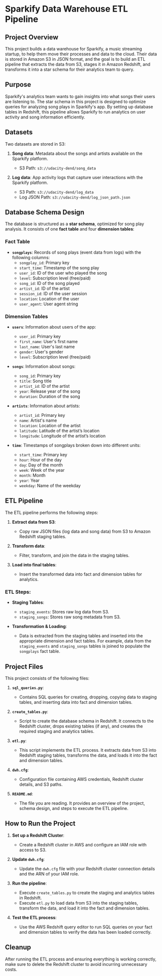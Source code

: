 # Sparkify Data Warehouse ETL Pipeline

## Project Overview

This project builds a data warehouse for Sparkify, a music streaming startup, to help them move their processes and data to the cloud. 
Their data is stored in Amazon S3 in JSON format, and the goal is to build an ETL pipeline that extracts the data from S3, stages it in Amazon Redshift, 
and transforms it into a star schema for their analytics team to query.

## Purpose

Sparkify's analytics team wants to gain insights into what songs their users are listening to. 
The star schema in this project is designed to optimize queries for analyzing song plays in Sparkify's app.
By setting up database tables in Redshift, this pipeline allows Sparkify to run analytics on user activity and song information efficiently.

## Datasets

Two datasets are stored in S3:
1. **Song data**: Metadata about the songs and artists available on the Sparkify platform.
   - S3 Path: `s3://udacity-dend/song_data`
   
2. **Log data**: App activity logs that capture user interactions with the Sparkify platform.
   - S3 Path: `s3://udacity-dend/log_data`
   - Log JSON Path: `s3://udacity-dend/log_json_path.json`

## Database Schema Design

The database is structured as a **star schema**, optimized for song play analysis. It consists of one **fact table** and four **dimension tables**:

### Fact Table
- **`songplays`**: Records of song plays (event data from logs) with the following columns:
  - `songplay_id`: Primary key
  - `start_time`: Timestamp of the song play
  - `user_id`: ID of the user who played the song
  - `level`: Subscription level (free/paid)
  - `song_id`: ID of the song played
  - `artist_id`: ID of the artist
  - `session_id`: ID of the user session
  - `location`: Location of the user
  - `user_agent`: User agent string

### Dimension Tables
- **`users`**: Information about users of the app:
  - `user_id`: Primary key
  - `first_name`: User's first name
  - `last_name`: User's last name
  - `gender`: User's gender
  - `level`: Subscription level (free/paid)
  
- **`songs`**: Information about songs:
  - `song_id`: Primary key
  - `title`: Song title
  - `artist_id`: ID of the artist
  - `year`: Release year of the song
  - `duration`: Duration of the song
  
- **`artists`**: Information about artists:
  - `artist_id`: Primary key
  - `name`: Artist's name
  - `location`: Location of the artist
  - `latitude`: Latitude of the artist’s location
  - `longitude`: Longitude of the artist’s location
  
- **`time`**: Timestamps of songplays broken down into different units:
  - `start_time`: Primary key
  - `hour`: Hour of the day
  - `day`: Day of the month
  - `week`: Week of the year
  - `month`: Month
  - `year`: Year
  - `weekday`: Name of the weekday

## ETL Pipeline

The ETL pipeline performs the following steps:

1. **Extract data from S3**:
   - Copy raw JSON files (log data and song data) from S3 to Amazon Redshift staging tables.

2. **Transform data**:
   - Filter, transform, and join the data in the staging tables.

3. **Load into final tables**:
   - Insert the transformed data into fact and dimension tables for analytics.

### ETL Steps:
- **Staging Tables**:
  - `staging_events`: Stores raw log data from S3.
  - `staging_songs`: Stores raw song metadata from S3.
  
- **Transformation & Loading**:
  - Data is extracted from the staging tables and inserted into the appropriate dimension and fact tables. For example, data from the `staging_events` and `staging_songs` tables is joined to populate the `songplays` fact table.

## Project Files

This project consists of the following files:

1. **`sql_queries.py`**:
   - Contains SQL queries for creating, dropping, copying data to staging tables, and inserting data into fact and dimension tables.

2. **`create_tables.py`**:
   - Script to create the database schema in Redshift. It connects to the Redshift cluster, drops existing tables (if any), and creates the required staging and analytics tables.
   
3. **`etl.py`**:
   - This script implements the ETL process. It extracts data from S3 into Redshift staging tables, transforms the data, and loads it into the fact and dimension tables.

4. **`dwh.cfg`**:
   - Configuration file containing AWS credentials, Redshift cluster details, and S3 paths.

5. **`README.md`**:
   - The file you are reading. It provides an overview of the project, schema design, and steps to execute the ETL pipeline.

## How to Run the Project

1. **Set up a Redshift Cluster**:
   - Create a Redshift cluster in AWS and configure an IAM role with access to S3.

2. **Update `dwh.cfg`**:
   - Update the `dwh.cfg` file with your Redshift cluster connection details and the ARN of your IAM role.

3. **Run the pipeline**:
   - Execute `create_tables.py` to create the staging and analytics tables in Redshift.
   - Execute `etl.py` to load data from S3 into the staging tables, transform the data, and load it into the fact and dimension tables.

4. **Test the ETL process**:
   - Use the AWS Redshift query editor to run SQL queries on your fact and dimension tables to verify the data has been loaded correctly.

## Cleanup

After running the ETL process and ensuring everything is working correctly, make sure to delete the Redshift cluster to avoid incurring unnecessary costs.
